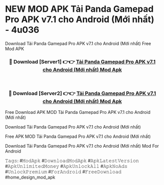 # NEW MOD APK Tải Panda Gamepad Pro APK v7.1 cho Android (Mới nhất) - 4u036
Download Tải Panda Gamepad Pro APK v7.1 cho Android (Mới nhất) Free Mod APK

<div align="center">
<h3>🔴 Download [Server1] 👉👉 <a href="https://apk-comot.site?title=Tải_Panda_Gamepad_Pro_APK_v7.1_cho_Android_(Mới_nhất)">Tải Panda Gamepad Pro APK v7.1 cho Android (Mới nhất) Mod Apk</a></h3><br>

<h3>🔴 Download [Server2] 👉👉 <a href="https://apk-comot.site?title=Tải_Panda_Gamepad_Pro_APK_v7.1_cho_Android_(Mới_nhất)">Tải Panda Gamepad Pro APK v7.1 cho Android (Mới nhất) Mod Apk</a></h3>
</div>


Free Download APK MOD Tải Panda Gamepad Pro APK v7.1 cho Android (Mới nhất)

Download Tải Panda Gamepad Pro APK v7.1 cho Android (Mới nhất) 

Free APK MOD Tải Panda Gamepad Pro APK v7.1 cho Android (Mới nhất) 

Download Tải Panda Gamepad Pro APK v7.1 cho Android (Mới nhất) Mod For Android

𝚃𝚊𝚐𝚜: #𝙼𝚘𝚍𝙰𝚙𝚔 #𝙳𝚘𝚠𝚗𝚕𝚘𝚊𝚍𝙼𝚘𝚍𝙰𝚙𝚔 #𝙰𝚙𝚔𝙻𝚊𝚝𝚎𝚜𝚝𝚅𝚎𝚛𝚜𝚒𝚘𝚗 #𝙰𝚙𝚔𝚄𝚗𝚕𝚒𝚖𝚒𝚝𝚎𝚍𝙼𝚘𝚗𝚎𝚢 #𝙰𝚙𝚔𝚄𝚗𝚕𝚘𝚌𝚔𝙰𝚕𝚕 #𝙰𝚙𝚔𝙽𝚘𝙰𝚍𝚜 #𝚄𝚗𝚕𝚘𝚌𝚔𝙿𝚛𝚎𝚖𝚒𝚞𝚖 #𝙵𝚘𝚛𝙰𝚗𝚍𝚛𝚘𝚒𝚍 #𝙵𝚛𝚎𝚎𝙳𝚘𝚠𝚗𝚕𝚘𝚊𝚍 #home_design_mod_apk